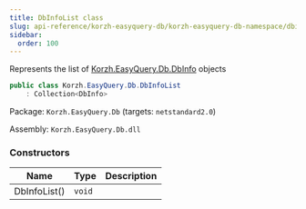 ```yaml
---
title: DbInfoList class
slug: api-reference/korzh-easyquery-db/korzh-easyquery-db-namespace/dbinfolist-class
sidebar:
  order: 100
---
```


Represents the list of [Korzh.EasyQuery.Db.DbInfo](///easyquery/docs/api-reference/korzh-easyquery-db/korzh-easyquery-db-namespace/dbinfo-class) objects
```csharp
public class Korzh.EasyQuery.Db.DbInfoList
    : Collection<DbInfo>

```
Package: `Korzh.EasyQuery.Db` (targets: `netstandard2.0`)

Assembly: `Korzh.EasyQuery.Db.dll`

### Constructors

| Name | Type | Description | 
| --- | --- | --- | 
| DbInfoList() | `void` |  |
